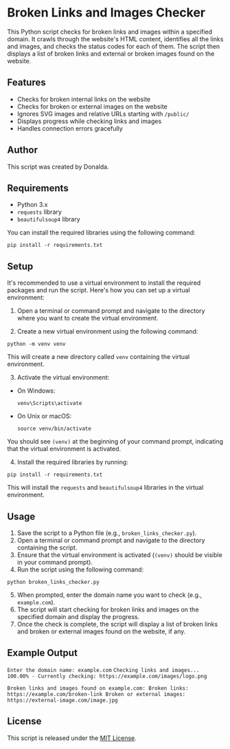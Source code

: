 # Broken Links and Images Checker

This Python script checks for broken links and images within a specified domain. It crawls through the website's HTML content, identifies all the links and images, and checks the status codes for each of them. The script then displays a list of broken links and external or broken images found on the website.

## Features

- Checks for broken internal links on the website
- Checks for broken or external images on the website
- Ignores SVG images and relative URLs starting with `/public/`
- Displays progress while checking links and images
- Handles connection errors gracefully

## Author

This script was created by Donalda.

## Requirements

- Python 3.x
- `requests` library
- `beautifulsoup4` library

You can install the required libraries using the following command:


```pip install -r requirements.txt```

## Setup

It's recommended to use a virtual environment to install the required packages and run the script. Here's how you can set up a virtual environment:

1. Open a terminal or command prompt and navigate to the directory where you want to create the virtual environment.

2. Create a new virtual environment using the following command:

```python -m venv venv```

This will create a new directory called `venv` containing the virtual environment.

3. Activate the virtual environment:

- On Windows:
  ```
  venv\Scripts\activate
  ```

- On Unix or macOS:
  ```
  source venv/bin/activate
  ```

You should see `(venv)` at the beginning of your command prompt, indicating that the virtual environment is activated.

4. Install the required libraries by running:

```pip install -r requirements.txt```

This will install the `requests` and `beautifulsoup4` libraries in the virtual environment.

## Usage

1. Save the script to a Python file (e.g., `broken_links_checker.py`).
2. Open a terminal or command prompt and navigate to the directory containing the script.
3. Ensure that the virtual environment is activated (`(venv)` should be visible in your command prompt).
4. Run the script using the following command:

```python broken_links_checker.py```

5. When prompted, enter the domain name you want to check (e.g., `example.com`).
6. The script will start checking for broken links and images on the specified domain and display the progress.
7. Once the check is complete, the script will display a list of broken links and broken or external images found on the website, if any.

## Example Output

``Enter the domain name: example.com``
``Checking links and images... 100.00% - Currently checking: https://example.com/images/logo.png``

``Broken links and images found on example.com:
Broken links:
https://example.com/broken-link
Broken or external images:
https://external-image.com/image.jpg``

## License

This script is released under the [MIT License](https://opensource.org/licenses/MIT).